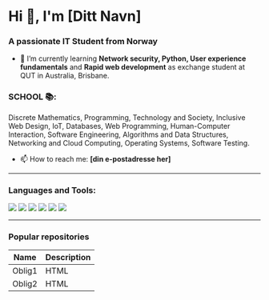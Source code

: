 # Hi 👋, I'm [Ditt Navn]

### A passionate IT Student from Norway

- 🚀 I’m currently learning **Network security, Python, User experience fundamentals** and **Rapid web development** as exchange student at QUT in Australia, Brisbane.
  
### SCHOOL 📚:
Discrete Mathematics, Programming, Technology and Society, Inclusive Web Design, IoT, Databases, Web Programming, Human-Computer Interaction, Software Engineering, Algorithms and Data Structures, Networking and Cloud Computing, Operating Systems, Software Testing.

- 📫 How to reach me: **[din e-postadresse her]**

---

### **Languages and Tools:**
<p align="left">
<img src="https://img.shields.io/badge/Bootstrap-563D7C?style=flat&logo=bootstrap&logoColor=white" />
<img src="https://img.shields.io/badge/Docker-2496ED?style=flat&logo=docker&logoColor=white" />
<img src="https://img.shields.io/badge/JavaScript-323330?style=flat&logo=javascript&logoColor=F7DF1E" />
<img src="https://img.shields.io/badge/MySQL-00000F?style=flat&logo=mysql&logoColor=white" />
<img src="https://img.shields.io/badge/Nginx-009639?style=flat&logo=nginx&logoColor=white" />
<img src="https://img.shields.io/badge/Spring-6DB33F?style=flat&logo=spring&logoColor=white" />
</p>

---

### **Popular repositories**
| Name | Description |
|------|-------------|
| Oblig1 | HTML |
| Oblig2 | HTML |
